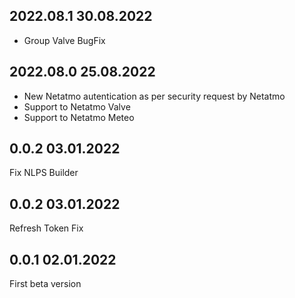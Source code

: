 ## 2022.08.1 30.08.2022 
- Group Valve BugFix

## 2022.08.0 25.08.2022 
- New Netatmo autentication as per security request by Netatmo
- Support to Netatmo Valve
- Support to Netatmo Meteo

## 0.0.2 03.01.2022 
Fix NLPS Builder

## 0.0.2 03.01.2022 
Refresh Token Fix

## 0.0.1 02.01.2022 
First beta version
